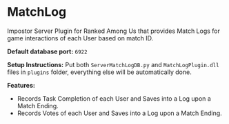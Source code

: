 # MatchLog
Impostor Server Plugin for Ranked Among Us that provides Match Logs for game interactions of each User based on match ID.

**Default database port:** `6922`

**Setup Instructions:**
Put both `ServerMatchLogDB.py` and `MatchLogPlugin.dll` files in `plugins` folder, everything else will be automatically done.

**Features:**
- Records Task Completion of each User and Saves into a Log upon a Match Ending.
- Records Votes of each User and Saves into a Log upon a Match Ending.
